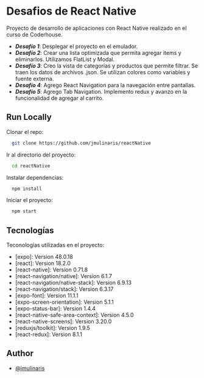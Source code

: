 
# __Desafios de React Native__

Proyecto de desarrollo de aplicaciones con React Native realizado en el curso de Coderhouse.

- ___Desafío 1___: Desplegar el proyecto en el emulador.
- ___Desafío 2___: Crear una lista optimizada que permita agregar items y eliminarlos. Utilizamos FlatList y Modal. 
- ___Desafío 3___: Creo la vista de categorías y productos que permite filtrar. Se traen los datos de archivos .json. Se utilizan colores como variables y fuente externa.
- ___Desafío 4___: Agrego React Navigation para la navegación entre pantallas.
- ___Desafío 5___: Agrego Tab Navigation. Implemento redux y avanzo en la funcionalidad de agregar al carrito.


## __Run Locally__

Clonar el repo:

```bash
  git clone https://github.com/jmulinaris/reactNative
```

Ir al directorio del proyecto:

```bash
  cd reactNative
```

Instalar dependencias:

```bash
  npm install
```

Iniciar el proyecto:

```bash
  npm start
```


## __Tecnologías__

Teconologías utilizadas en el proyecto:
* [expo]: Version 48.0.18
* [react]: Version 18.2.0
* [react-native]: Version 0.71.8
* [react-navigation/native]: Version 6.1.7
* [react-navigation/native-stack]: Version 6.9.13
* [react-navigation/stack]: Version 6.3.17
* [expo-font]: Version 11.1.1
* [expo-screen-orientation]: Version 5.1.1
* [expo-status-bar]: Version 1.4.4
* [react-native-safe-area-context]: Version 4.5.0
* [react-native-screens]: Version 3.20.0
* [reduxjs/toolkit]: Version 1.9.5
* [react-redux]: Version 8.1.1



## __Author__

- [@jmulinaris](https://github.com/jmulinaris)
